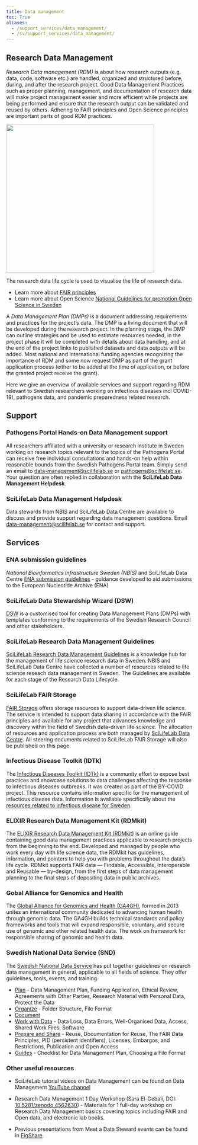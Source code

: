 ```yaml
---
title: Data management
toc: True
aliases:
  - /support_services/data_management/
  - /sv/support_services/data_management/
---
```


## Research Data Management

*Research Data management (RDM)* is about how research outputs (e.g. data, code, software etc.) are handled, organized and structured before, during, and after the research project. Good Data Management Practices such as proper planning, management, and documentation of research data will make project management easier and more efficient while projects are being performed and ensure that the research output can be validated and reused by others. Adhering to FAIR principles and Open Science principles are important parts of good RDM practices.

<div class="text-center">
  <img height=400 src="/img/rdm_lifecycle.png">
  <p class="small text-muted">The research data life cycle is used to visualise the life of research data.</p>
</div>

- Learn more about <a target="_blank" href="https://www.ncbi.nlm.nih.gov/pmc/articles/PMC4792175/pdf/sdata201618.pdf">FAIR principles</a> 
- Learn more about Open Science <a target="_blank" href="https://www.kb.se/samverkan-och-utveckling/nytt-fran-kb/nyheter-samverkan-och-utveckling/2024-01-15-national-guidelines-for-promoting-open-science-in-sweden.html">National Guidelines for promotion Open Science in Sweden</a>

A *Data Management Plan (DMPs)* is a document addressing requirements and practices for the project’s data. The DMP is a living document that will be developed during the research project. In the planning stage, the DMP can outline strategies and be used to estimate resources needed, in the project phase it will be completed with details about data handling, and at the end of the project  links to published datasets and data outputs will be added.  Most national and international funding agencies recognizing the importance of RDM and some now request DMP as part of the grant application process (either to be added at the time of application, or before the granted project receive the grant).

Here we give an overview of available services and support regarding RDM relevant to Swedish researchers working on infectious diseases incl COVID-19), pathogens data, and pandemic preparedness related research.

## Support

### Pathogens Portal Hands-on Data Management support

All researchers affiliated with a university or research institute in Sweden working on research topics relevant to the topics of the Pathogens Portal can receive free individual consultations and hands-on help within reasonable bounds from the Swedish Pathogens Portal team. Simply send an email to <a href="mailto:data-management@scilifelab.se">data-management@scilifelab.se</a> or <a href="mailto:pathogens@scilifelab.se">pathogens@scilifelab.se</a>. Your question are often replied in collaboration with the **SciLifeLab Data Management Helpdesk**.

### SciLifeLab Data Management Helpdesk

Data stewards from NBIS and SciLifeLab Data Centre are available to discuss and provide support regarding data management questions. Email <a href="mailto:data-management@scilifelab.se">data-management@scilifelab.se</a> for contact and support.

## Services

### ENA submission guidelines

*National Bioinformatics Infrastructure Sweden (NBIS)* and SciLifeLab Data Centre <a target="_blank" href="https://www.pathogens.se/support_services/tutorial_ena/tutorial_ena_intro/">ENA submission guidelines</a> - guidance developed to aid submissions to the European Nucleotide Archive (ENA)

### SciLifeLab Data Stewardship Wizard (DSW)

<a target="_blank" href="https://dsw.scilifelab.se/">DSW</a> is a customised tool for creating Data Management Plans (DMPs) with templates conforming to the requirements of the Swedish Research Council and other stakeholders.

### SciLifeLab Research Data Management Guidelines

<a target="_blank" href="https://data-guidelines.scilifelab.se/">SciLifeLab Research Data Management Guidelines</a> is a knowledge hub for the management of life science research data in Sweden. NBIS and SciLifeLab Data Centre have collected a number of  resources related to life science reseach data management in Sweden. The Guidelines are available for each stage of the Research Data Lifecycle.

### SciLifeLab FAIR Storage

<a target="_blank" href="https://data.scilifelab.se/services/fairstorage/">FAIR Storage</a> offers storage resources to support data-driven life science. The service is intended to support data sharing in accordance with the FAIR principles and available for any project that advances knowledge and discovery within the field of Swedish data-driven life science. The allocation of resources and application process are both managed by <a target="_blank" href="https://www.scilifelab.se/data/">SciLifeLab Data Centre</a>. All steering documents related to SciLifeLab FAIR Storage will also be published on this page.

### Infectious Disease Toolkit (IDTk)

The <a target="_blank" href="https://www.infectious-diseases-toolkit.org/">Infectious Diseases Toolkit (IDTk)</a> is a community effort to expose best practices and showcase solutions to data challenges affecting the response to infectious diseases outbreaks. It was created as part of the BY-COVID project. This resource contains information specific for the management of infectious disease data. Information is available specifically about the <a target="_blank" href="https://www.infectious-diseases-toolkit.org/national-resources/sweden">resources related to infectious disease for Sweden</a>.

### ELIXIR Research Data Management Kit (RDMkit)</a>

The <a target="_blank" href="https://rdmkit.elixir-europe.org/">ELIXIR Research Data Management Kit (RDMkit)</a> is an online guide containing good data management practices applicable to research projects from the beginning to the end. Developed and managed by people who work every day with life science data, the RDMkit has guidelines, information, and pointers to help you with problems throughout the data’s life cycle. RDMkit supports FAIR data — Findable, Accessible, Interoperable and Reusable — by-design, from the first steps of data management planning to the final steps of depositing data in public archives.

### Gobal Alliance for Genomics and Health

The <a target="_blank" href="https://www.ga4gh.org/">Global Alliance for Genomics and Health (GA4GH)</a>, formed in 2013 unites an international community dedicated to advancing human health through genomic data. The GA4GH builds technical standards and policy frameworks and tools that will expand responsible, voluntary, and secure use of genomic and other related health data. The work on framework for responsible sharing of genomic and health data.

### Swedish National Data Service (SND)</a>

The <a target="_blank" href="https://snd.se/">Swedish National Data Service</a> has put together guidelines on research data management in general, applicable to all fields of science. They offer guidelines, tools, events, and training.

- <a target="_blank" href="https://snd.gu.se/en/manage-data/plan">Plan</a> - Data Management Plan, Funding Application, Ethical Review, Agreements with Other Parties, Research Material with Personal Data, Protect the Data
- <a target="_blank" href="https://snd.gu.se/en/manage-data/organise">Organize</a> - Folder Structure, File Format
- <a target="_blank" href="https://snd.gu.se/en/manage-data/document">Document</a>
- <a target="_blank" href="https://snd.gu.se/en/manage-data/work-with-data">Work with Data</a> - Data Loss, Data Errors, Well-Organised Data, Access, Shared Work Files, Software
- <a target="_blank" href="https://snd.gu.se/en/manage-data/prepare-and-share">Prepare and Share</a> - Reuse, Documentation for Reuse, The FAIR Data Principles, PID (persistent identifiers), Licenses, Embargos, and Restrictions, Publication and Open Access
- <a target="_blank" href="https://snd.gu.se/en/manage-data/guides">Guides</a> - Checklist for Data Management Plan, Choosing a File Format

### Other useful resources

- SciLifeLab tutorial videos on Data Management can be found on Data Management <a target="_blank" href="https://www.youtube.com/playlist?list=PL1nnHOyxN_WdqnzLqbmWJz_i0f2anT9cS">YouTube channel</a>

- Research Data Management 1 Day Workshop (Sara El-Gebali, DOI: <a target="_blank" href="https://zenodo.org/record/4562630#.YnjAIPNBzlw">10.5281/zenodo.4562630</a>) - Materials for 1 full-day workshop on Research Data Management basics covering topics including FAIR and Open data, and electronic lab books.

- Previous presentations from Meet a Data Steward events can be found in <a target="_blank" href="https://figshare.scilifelab.se/collections/Presentations_from_Meet_a_Data_Steward_/6336836">FigShare</a>.
